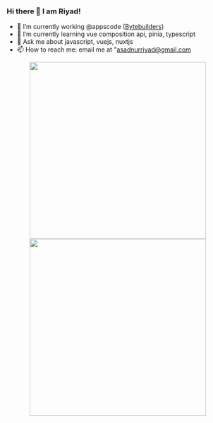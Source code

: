 ### Hi there 👋 I am Riyad!

- 🔭 I’m currently working @appscode ([Bytebuilders](https://github.com/bytebuilders))
- 🌱 I’m currently learning vue composition api, pinia, typescript
- 💬 Ask me about javascript, vuejs, nuxtjs
- 📫 How to reach me: email me at "asadnurriyad@gmail.com


<p align = "center">
  <img src = "https://github-readme-stats.vercel.app/api?username=nurRiyad&show_icons=true&theme=bear" width = 400>
  <img src = "https://github-readme-streak-stats.herokuapp.com?user=nurRiyad&theme=dark&hide_border=true" width = 400>
</p>

<!--
**nurRiyad/nurRiyad** is a ✨ _special_ ✨ repository because its `README.md` (this file) appears on your GitHub profile.

Here are some ideas to get you started:

- 🔭 I’m currently working on 
- 🌱 I’m currently learning ...
- 👯 I’m looking to collaborate on ...
- 🤔 I’m looking for help with ...
- 💬 Ask me about ...
- 📫 How to reach me: ...
- 😄 Pronouns: ...
- ⚡ Fun fact: ...
-->
